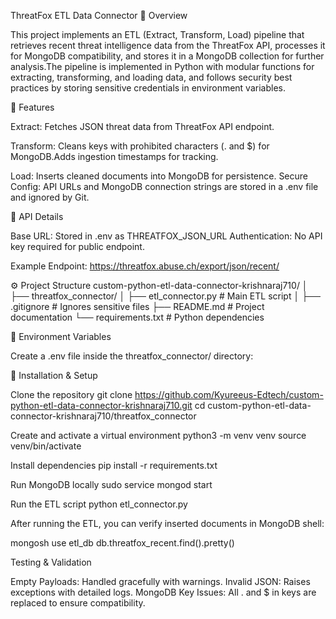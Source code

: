 ThreatFox ETL Data Connector
📌 Overview

This project implements an ETL (Extract, Transform, Load) pipeline that retrieves recent threat intelligence data from the ThreatFox API, processes it for MongoDB compatibility, and stores it in a MongoDB collection for further analysis.The pipeline is implemented in Python with modular functions for extracting, transforming, and loading data, and follows security best practices by storing sensitive credentials in environment variables.

📂 Features

Extract: 
Fetches JSON threat data from ThreatFox API endpoint.

Transform:
Cleans keys with prohibited characters (. and $) for MongoDB.Adds ingestion timestamps for tracking.

Load: 
Inserts cleaned documents into MongoDB for persistence.
Secure Config: API URLs and MongoDB connection strings are stored in a .env file and ignored by Git.

🔗 API Details

Base URL: Stored in .env as THREATFOX_JSON_URL
Authentication: No API key required for public endpoint.

Example Endpoint:
https://threatfox.abuse.ch/export/json/recent/

⚙️ Project Structure
custom-python-etl-data-connector-krishnaraj710/
│
├── threatfox_connector/
│   ├── etl_connector.py    # Main ETL script
│
├── .gitignore              # Ignores sensitive files
├── README.md               # Project documentation
└── requirements.txt        # Python dependencies

🔧 Environment Variables

Create a .env file inside the threatfox_connector/ directory:

🚀 Installation & Setup

Clone the repository
git clone https://github.com/Kyureeus-Edtech/custom-python-etl-data-connector-krishnaraj710.git
cd custom-python-etl-data-connector-krishnaraj710/threatfox_connector

Create and activate a virtual environment
python3 -m venv venv
source venv/bin/activate

Install dependencies
pip install -r requirements.txt

Run MongoDB locally
sudo service mongod start

Run the ETL script
python etl_connector.py

After running the ETL, you can verify inserted documents in MongoDB shell:

mongosh
use etl_db
db.threatfox_recent.find().pretty()

Testing & Validation

Empty Payloads: Handled gracefully with warnings.
Invalid JSON: Raises exceptions with detailed logs.
MongoDB Key Issues: All . and $ in keys are replaced to ensure compatibility.
